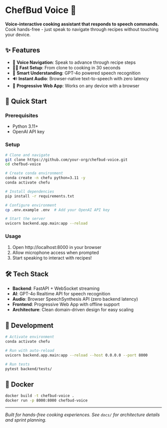 # ChefBud Voice 🍳

**Voice-interactive cooking assistant that responds to speech commands.**  
Cook hands-free - just speak to navigate through recipes without touching your device.

## ✨ Features

- 🎤 **Voice Navigation**: Speak to advance through recipe steps
- 🏃‍♂️ **Fast Setup**: From clone to cooking in 30 seconds
- 🧠 **Smart Understanding**: GPT-4o powered speech recognition
- 🔊 **Instant Audio**: Browser-native text-to-speech with zero latency
- 📱 **Progressive Web App**: Works on any device with a browser

## 🚀 Quick Start

### Prerequisites
- Python 3.11+
- OpenAI API key

### Setup
```bash
# Clone and navigate
git clone https://github.com/your-org/chefbud-voice.git
cd chefbud-voice

# Create conda environment
conda create -n chefu python=3.11 -y
conda activate chefu

# Install dependencies
pip install -r requirements.txt

# Configure environment
cp .env.example .env  # Add your OpenAI API key

# Start the server
uvicorn backend.app.main:app --reload
```

### Usage
1. Open http://localhost:8000 in your browser
2. Allow microphone access when prompted
3. Start speaking to interact with recipes!

## 🛠 Tech Stack

- **Backend**: FastAPI + WebSocket streaming
- **AI**: GPT-4o Realtime API for speech recognition
- **Audio**: Browser SpeechSynthesis API (zero backend latency)
- **Frontend**: Progressive Web App with offline support
- **Architecture**: Clean domain-driven design for easy scaling

## 📖 Development

```bash
# Activate environment
conda activate chefu

# Run with auto-reload
uvicorn backend.app.main:app --reload --host 0.0.0.0 --port 8000

# Run tests
pytest backend/tests/
```

## 🐳 Docker

```bash
docker build -t chefbud-voice .
docker run -p 8000:8000 chefbud-voice
```

---

*Built for hands-free cooking experiences. See `docs/` for architecture details and sprint planning.*